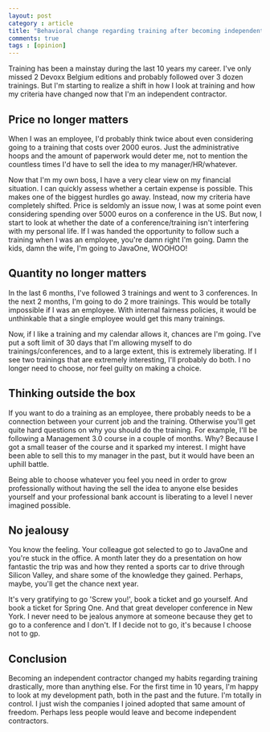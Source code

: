```yaml
---
layout: post
category : article
title: "Behavioral change regarding training after becoming independent"
comments: true
tags : [opinion]
---
```


Training has been a mainstay during the last 10 years my career. I've only missed 2 Devoxx Belgium editions and probably followed over 3 dozen trainings. But I'm starting to realize a shift in how I look at training and how my criteria have changed now that I'm an independent contractor.

## Price no longer matters

When I was an employee, I'd probably think twice about even considering going to a training that costs over 2000 euros. Just the administrative hoops and the amount of paperwork would deter me, not to mention the countless times I'd have to sell the idea to my manager/HR/whatever. 

Now that I'm my own boss, I have a very clear view on my financial situation. I can quickly assess whether a certain expense is possible. This makes one of the biggest hurdles go away. Instead, now my criteria have completely shifted. Price is seldomly an issue now, I was at some point even considering spending over 5000 euros on a conference in the US. But now, I start to look at whether the date of a conference/training isn't interfering with my personal life. If I was handed the opportunity to follow such a training when I was an employee, you're damn right I'm going. Damn the kids, damn the wife, I'm going to JavaOne, WOOHOO! 

## Quantity no longer matters

In the last 6 months, I've followed 3 trainings and went to 3 conferences. In the next 2 months, I'm going to do 2 more trainings. This would be totally impossible if I was an employee. With internal fairness policies, it would be unthinkable that a single employee would get this many trainings. 

Now, if I like a training and my calendar allows it, chances are I'm going. I've put a soft limit of 30 days that I'm allowing myself to do trainings/conferences, and to a large extent, this is extremely liberating. If I see two trainings that are extremely interesting, I'll probably do both. I no longer need to choose, nor feel guilty on making a choice.

## Thinking outside the box

If you want to do a training as an employee, there probably needs to be a connection between your current job and the training. Otherwise you'll get quite hard questions on why you should do the training. For example, I'll be following a Management 3.0 course in a couple of months. Why? Because I got a small teaser of the course and it sparked my interest. I might have been able to sell this to my manager in the past, but it would have been an uphill battle. 

Being able to choose whatever you feel you need in order to grow professionally without having the sell the idea to anyone else besides yourself and your professional bank account is liberating to a level I never imagined possible.

## No jealousy

You know the feeling. Your colleague got selected to go to JavaOne and you're stuck in the office. A month later they do a presentation on how fantastic the trip was and how they rented a sports car to drive through Silicon Valley, and share some of the knowledge they gained. Perhaps, maybe, you'll get the chance next year.

It's very gratifying to go 'Screw you!', book a ticket and go yourself. And book a ticket for Spring One. And that great developer conference in New York. I never need to be jealous anymore at someone because they get to go to a conference and I don't. If I decide not to go, it's because I choose not to gp. 

## Conclusion

Becoming an independent contractor changed my habits regarding training drastically, more than anything else. For the first time in 10 years, I'm happy to look at my development path, both in the past and the future. I'm totally in control. I just wish the companies I joined adopted that same amount of freedom. Perhaps less people would leave and become independent contractors.